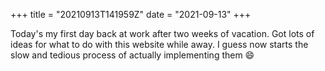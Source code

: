 +++
title = "20210913T141959Z"
date  = "2021-09-13"
+++

Today's my first day back at work after two weeks of vacation. Got lots of ideas for what to do with this website while away. I guess now starts the slow and tedious process of actually implementing them 😄
